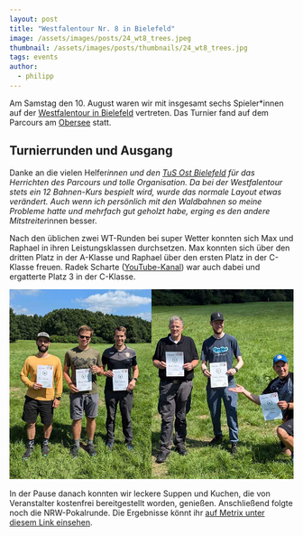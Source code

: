 ```yaml
---
layout: post
title: "Westfalentour Nr. 8 in Bielefeld"
image: /assets/images/posts/24_wt8_trees.jpeg
thumbnail: /assets/images/posts/thumbnails/24_wt8_trees.jpg
tags: events
author:
  - philipp
---
```


Am Samstag den 10. August waren wir mit insgesamt sechs Spieler*innen auf der [Westfalentour in Bielefeld](https://frisbee-nrw.de/2024/07/21/wt-08-2024-am-obersee-in-bielefeld/) vertreten.
Das Turnier fand auf dem Parcours am [Obersee](https://udisc.com/courses/bielefeld-disc-golf-obersee-YdTG) statt.

## Turnierrunden und Ausgang

Danke an die vielen Helfer*innen und den [TuS Ost Bielefeld](https://www.tus-ost.de/discgolf) für das Herrichten des Parcours und tolle Organisation.
Da bei der Westfalentour stets ein 12 Bahnen-Kurs bespielt wird, wurde das normale Layout etwas verändert.
Auch wenn ich persönlich mit den Waldbahnen so meine Probleme hatte und mehrfach gut geholzt habe, erging es den andere Mitstreiter*innen besser.

Nach den üblichen zwei WT-Runden bei super Wetter konnten sich Max und Raphael in ihren Leistungsklassen durchsetzen.
Max konnten sich über den dritten Platz in der A-Klasse und Raphael über den ersten Platz in der C-Klasse freuen.
Radek Scharte ([YouTube-Kanal](https://www.youtube.com/@radekscharte)) war auch dabei und ergatterte Platz 3 in der C-Klasse.

![Glückwunsch](/assets/images/posts/24_wt8_winners.jpg)

In der Pause danach konnten wir leckere Suppen und Kuchen, die von Veranstalter kostenfrei bereitgestellt worden, genießen.
Anschließend folgte noch die NRW-Pokalrunde.
Die Ergebnisse könnt ihr [auf Metrix unter diesem Link einsehen](https://discgolfmetrix.com/2961980).
